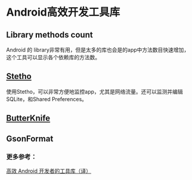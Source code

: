 # Android高效开发工具库

## Library methods count   
Android 的 library非常有用，但是太多的库也会是的app中方法数目快速增加，这个工具可以显示各个依赖库的方法数。

## [Stetho](http://facebook.github.io/stetho/)    
使用Stetho，可以非常方便地监控app，尤其是网络流量。还可以监测并编辑SQLite，和Shared Preferences。

## [ButterKnife](butterknife.md)

## GsonFormat

### 更多参考：
[高效 Android 开发者的工具库（译）](https://juejin.im/post/58c9e08bac502e005884bded?utm_source=gold_browser_extension)
